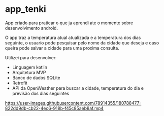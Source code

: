 # app_tenki

App criado para praticar o que ja aprendi ate o momento sobre desenvolvimento android.

O app traz a temperatura atual atualizada e a temperatura dos dias seguinte, 
o usuario pode pesquisar pelo nome da cidade que deseja e caso queira pode salvar a cidade para uma proxima consulta.

Utilizei para desenvolver:
* Linguagem kotlin
* Arquitetura MVP
* Banco de dados SQLite
* Retrofit
* API da OpenWeather para buscar a cidade, temperatura do dia e previsão dos dias seguintes

https://user-images.githubusercontent.com/78914355/180788477-822dd9db-cb22-4ec6-918b-f45c85aeb8af.mp4

